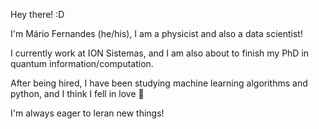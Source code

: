 <!--
**FernandesMF/FernandesMF** is a ✨ _special_ ✨ repository because its `README.md` (this file) appears on your GitHub profile.

Here are some ideas to get you started:

- 🔭 I’m currently working on ...
- 🌱 I’m currently learning ...
- 👯 I’m looking to collaborate on ...
- 🤔 I’m looking for help with ...
- 💬 Ask me about ...
- 📫 How to reach me: ...
- ⚡ Fun fact: ...
-->

Hey there! :D

I'm Mário Fernandes (he/his), I am a physicist and also a data scientist!

I currently work at ION Sistemas, and I am also about to finish my PhD in quantum information/computation.

After being hired, I have been studying machine learning algorithms and python, and I think I fell in love :heartbeat:

I'm always eager to leran new things!
